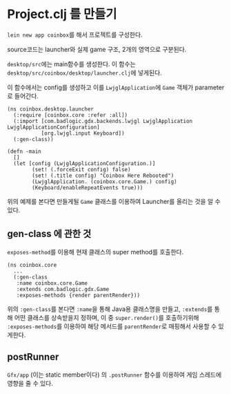 # Project.clj 를 만들기

`lein new app coinbox`를 해서 프로젝트를 구성한다.

source코드는 launcher와 실제 game 구조, 2개의 영역으로 구분된다.

`desktop/src`에는 main함수를 생성한다. 이 함수는 `desktop/src/coinbox/desktop/launcher.clj`에 넣게된다.

이 함수에서는 config를 생성하고 이를 `LwjglApplication`에 `Game` 객체가 parameter로 들어간다.

```
(ns coinbox.desktop.launcher
  (:require [coinbox.core :refer :all])
  (:import [com.badlogic.gdx.backends.lwjgl LwjglApplication LwjglApplicationConfiguration]
           [org.lwjgl.input Keyboard])
  (:gen-class))

(defn -main
  []
  (let [config (LwjglApplicationConfiguration.)]
        (set! (.forceExit config) false)
        (set! (.title config) "Coinbox Here Rebooted")
        (LwjglApplication. (coinbox.core.Game.) config)
        (Keyboard/enableRepeatEvents true)))
```

위의 예제를 본다면 만들게될 `Game` 클래스를 이용하여 Launcher를 올리는 것을 알 수 있다.

## gen-class 에 관한 것

`exposes-method`를 이용해 현재 클래스의 super method를 호출한다.

```
(ns coinbox.core
  ...
  (:gen-class
   :name coinbox.core.Game
   :extends com.badlogic.gdx.Game
   :exposes-methods {render parentRender}))

```

위의 `:gen-class`를 본다면 `:name`을 통해 Java용 클래스명을 만들고, `:extends`를 통해 어떤 클래스를 상속받을지 정하며, 이 중 `super.render()`를 호출하기위해 `:exposes-methods`를 이용하여 해당 메서드를 `parentRender`로 매핑해서 사용할 수 있게한다.

## postRunner

`Gfx/app` (이는 static member이다) 의 `.postRunner` 함수를 이용하여 게임 스레드에 영향을 줄 수 있다.

